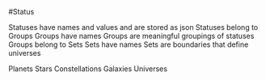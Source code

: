 #Status

Statuses have names and values and are stored as json
Statuses belong to Groups
Groups have names
Groups are meaningful groupings of statuses
Groups belong to Sets
Sets have names
Sets are boundaries that define universes


Planets
Stars
Constellations
Galaxies
Universes


